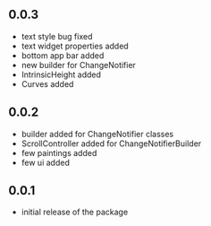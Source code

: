 ## 0.0.3

* text style bug fixed
* text widget properties added
* bottom app bar added
* new builder for ChangeNotifier
* IntrinsicHeight added
* Curves added

## 0.0.2

* builder added for ChangeNotifier classes
* ScrollController added for ChangeNotifierBuilder
* few paintings added
* few ui added

## 0.0.1

* initial release of the package

